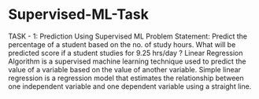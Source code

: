 # Supervised-ML-Task
TASK - 1: Prediction Using Supervised ML
Problem Statement: Predict the percentage of a student based on the no. of study hours.
What will be predicted score if a student studies for 9.25 hrs/day ?
Linear Regression Algorithm is a supervised machine learning technique used to predict the value of a variable based on the value of another variable. 
Simple linear regression is a regression model that estimates the relationship between one independent variable and one dependent variable using a straight line.
